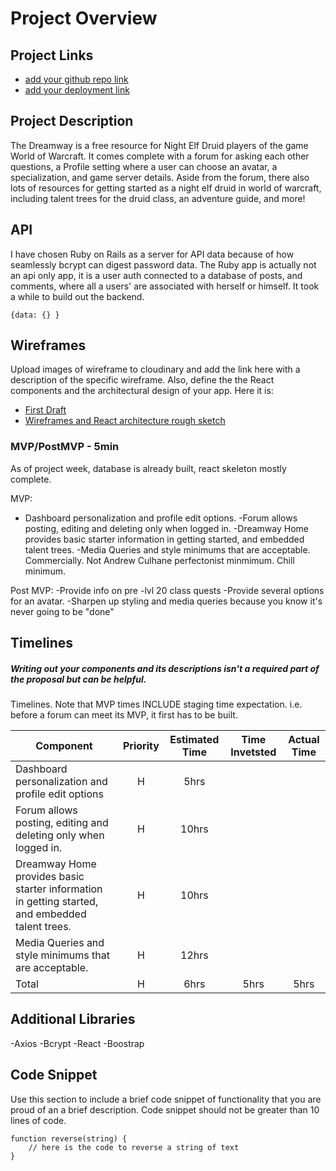 # Project Overview

## Project Links

- [add your github repo link]()
- [add your deployment link]()

## Project Description

The Dreamway is a free resource for Night Elf Druid players of the game World of Warcraft. It comes complete with a forum for asking each other questions, a Profile setting where a user can choose an avatar, a specialization, and game server details. Aside from the forum, there also lots of resources for getting started as a night elf druid in world of warcraft, including talent trees for the druid class, an adventure guide, and more! 

## API

I have chosen Ruby on Rails as a server for API data because of how seamlessly bcrypt can digest password data. The Ruby app is actually not an api only app, it is a user auth connected to a database of posts, and comments, where all a users' are associated with herself or himself. It took a while to build out the backend. 


```
{data: {} }
```


## Wireframes

Upload images of wireframe to cloudinary and add the link here with a description of the specific wireframe. Also, define the the React components and the architectural design of your app. Here it is: 

- [First Draft](https://res.cloudinary.com/dgmpgmo60/image/upload/v1597111987/Untitled_3_xwiiff.jpg)
- [Wireframes and React architecture rough sketch](https://docs.google.com/presentation/d/14bTXqfF_ZctrxEjwUjeEoK7tPUh4erwvFlkRGOBPXGY/edit?usp=sharing)


### MVP/PostMVP - 5min

As of project week, database is already built, react skeleton mostly complete. 

MVP:
- Dashboard personalization and profile edit options. 
-Forum allows posting, editing and deleting only when logged in. 
-Dreamway Home provides basic starter information in getting started, and embedded talent trees. 
-Media Queries and style minimums that are acceptable. Commercially. Not Andrew Culhane perfectonist minmimum. Chill minimum. 

Post MVP: 
-Provide info on pre -lvl 20 class quests
-Provide several options for an avatar. 
-Sharpen up styling and media queries because you know it's never going to be "done" 


## Timelines
##### Writing out your components and its descriptions isn't a required part of the proposal but can be helpful.

Timelines. Note that MVP times INCLUDE staging time expectation. i.e. before a forum can meet its MVP, it first has to be built. 


| Component | Priority | Estimated Time | Time Invetsted | Actual Time |
| --- | :---: |  :---: | :---: | :---: |
| Dashboard personalization and profile edit options| H | 5hrs| | |
| Forum allows posting, editing and deleting only when logged in.| H | 10hrs|  |  |
| Dreamway Home provides basic starter information in getting started, and embedded talent trees.| H | 10hrs|  |  |
| Media Queries and style minimums that are acceptable. | H | 12hrs|  |  |
| Total | H | 6hrs| 5hrs | 5hrs |

## Additional Libraries
 -Axios
 -Bcrypt
 -React 
 -Boostrap 

## Code Snippet

Use this section to include a brief code snippet of functionality that you are proud of an a brief description.  Code snippet should not be greater than 10 lines of code. 

```
function reverse(string) {
	// here is the code to reverse a string of text
}
```
